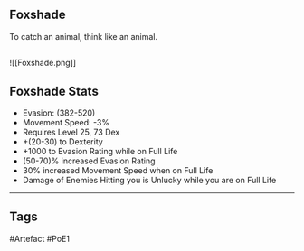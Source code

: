 ## Foxshade
To catch an animal, think like an animal.
##
![[Foxshade.png]]
## Foxshade Stats
- Evasion: (382-520)
- Movement Speed: -3%
- Requires Level 25, 73 Dex
- +(20-30) to Dexterity
- +1000 to Evasion Rating while on Full Life
- (50-70)% increased Evasion Rating
- 30% increased Movement Speed when on Full Life
- Damage of Enemies Hitting you is Unlucky while you are on Full Life


---
## Tags
#Artefact
#PoE1